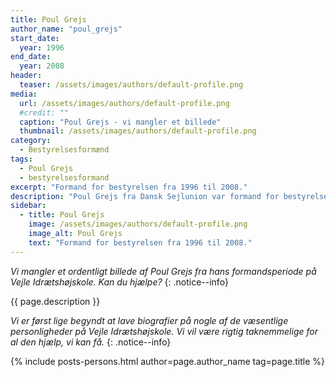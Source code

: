 ```yaml
---
title: Poul Grejs
author_name: "poul_grejs"
start_date: 
  year: 1996
end_date:
  year: 2008
header:
  teaser: /assets/images/authors/default-profile.png
media: 
  url: /assets/images/authors/default-profile.png
  #credit: ""
  caption: "Poul Grejs - vi mangler et billede"
  thumbnail: /assets/images/authors/default-profile.png
category:
  - Bestyrelsesformænd
tags:
  - Poul Grejs
  - bestyrelsesformand
excerpt: "Formand for bestyrelsen fra 1996 til 2008."
description: "Poul Grejs fra Dansk Sejlunion var formand for bestyrelsen i 12 år - og med i bestyrelsen i 22 år."
sidebar:
  - title: Poul Grejs
    image: /assets/images/authors/default-profile.png
    image_alt: Poul Grejs
    text: "Formand for bestyrelsen fra 1996 til 2008."
---
```


_Vi mangler et ordentligt billede af Poul Grejs fra hans formandsperiode på Vejle Idrætshøjskole. Kan du hjælpe?_
{: .notice--info}

{{ page.description }}

_Vi er først lige begyndt at lave biografier på nogle af de væsentlige personligheder på Vejle Idrætshøjskole. Vi vil være rigtig taknemmelige for al den hjælp, vi kan få._
{: .notice--info}

{% include posts-persons.html author=page.author_name tag=page.title %}
